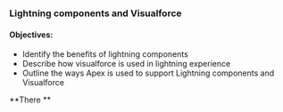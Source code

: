 ### Lightning components and Visualforce

#### Objectives:
* Identify the benefits of lightning components
* Describe how visualforce is used in lightning experience
* Outline the ways Apex is used to support Lightning components and Visualforce 

**There **
